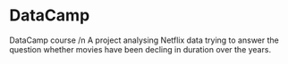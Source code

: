 # DataCamp
DataCamp course /n
A project analysing Netflix data trying to answer the question whether movies have been decling in duration over the years.
